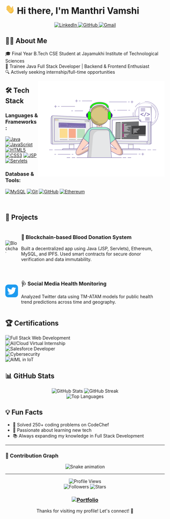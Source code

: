 # <img src="https://raw.githubusercontent.com/ABSphreak/ABSphreak/master/gifs/Hi.gif" width="30px" height="30px"> Hi there, I'm Manthri Vamshi

<div align="center">
  <a href="https://www.linkedin.com/in/vamshimanthri123">
    <img src="https://img.shields.io/badge/LinkedIn-0077B5?style=for-the-badge&logo=linkedin&logoColor=white&logoWidth=30" alt="LinkedIn">
  </a>
  <a href="https://github.com/manthrivamshi8919">
    <img src="https://img.shields.io/badge/GitHub-100000?style=for-the-badge&logo=github&logoColor=white&logoWidth=30" alt="GitHub">
  </a>
  <a href="mailto:manthrivamshi1@gmail.com">
    <img src="https://img.shields.io/badge/Gmail-D14836?style=for-the-badge&logo=gmail&logoColor=white&logoWidth=30" alt="Gmail">
  </a>
</div>

## 👨‍💻 About Me

🎓 Final Year B.Tech CSE Student at Jayamukhi Institute of Technological Sciences  
💼 Trainee Java Full Stack Developer | Backend & Frontend Enthusiast  
🔍 Actively seeking internship/full-time opportunities

<img align="right" alt="Coding" width="400" src="https://raw.githubusercontent.com/devSouvik/devSouvik/master/gif3.gif">

## 🛠️ Tech Stack

### Languages & Frameworks:
<p align="left">
  <a href="#"><img src="https://img.shields.io/badge/Java-ED8B00?style=for-the-badge&logo=openjdk&logoColor=white" alt="Java" /></a>
  <a href="#"><img src="https://img.shields.io/badge/JavaScript-F7DF1E?style=for-the-badge&logo=javascript&logoColor=black" alt="JavaScript" /></a>
  <a href="#"><img src="https://img.shields.io/badge/HTML5-E34F26?style=for-the-badge&logo=html5&logoColor=white" alt="HTML5" /></a>
  <a href="#"><img src="https://img.shields.io/badge/CSS3-1572B6?style=for-the-badge&logo=css3&logoColor=white" alt="CSS3" /></a>
  <a href="#"><img src="https://img.shields.io/badge/JSP-007396?style=for-the-badge&logo=openjdk&logoColor=white" alt="JSP" /></a>
  <a href="#"><img src="https://img.shields.io/badge/Servlets-007396?style=for-the-badge&logo=openjdk&logoColor=white" alt="Servlets" /></a>
</p>

### Database & Tools:
<p align="left">
  <a href="#"><img src="https://img.shields.io/badge/MySQL-4479A1?style=for-the-badge&logo=mysql&logoColor=white" alt="MySQL" /></a>
  <a href="#"><img src="https://img.shields.io/badge/Git-F05032?style=for-the-badge&logo=git&logoColor=white" alt="Git" /></a>
  <a href="#"><img src="https://img.shields.io/badge/GitHub-100000?style=for-the-badge&logo=github&logoColor=white" alt="GitHub" /></a>
  <a href="#"><img src="https://img.shields.io/badge/Ethereum-3C3C3D?style=for-the-badge&logo=Ethereum&logoColor=white" alt="Ethereum" /></a>
</p>

<br>

## 🚀 Projects

<div style="display: flex; align-items: center; margin-bottom: 20px;">
  <img src="https://raw.githubusercontent.com/tandpfun/skill-icons/main/icons/Blockchain-Dark.svg" width="40px" height="40px" alt="Blockchain">
  <div style="margin-left: 10px;">
    <h3>🔐 Blockchain-based Blood Donation System</h3>
    <p>Built a decentralized app using Java (JSP, Servlets), Ethereum, MySQL, and IPFS. Used smart contracts for secure donor verification and data immutability.</p>
  </div>
</div>

<div style="display: flex; align-items: center; margin-bottom: 20px;">
  <img src="https://raw.githubusercontent.com/tandpfun/skill-icons/main/icons/Twitter.svg" width="40px" height="40px" alt="Twitter">
  <div style="margin-left: 10px;">
    <h3>🩺 Social Media Health Monitoring</h3>
    <p>Analyzed Twitter data using TM-ATAM models for public health trend predictions across time and geography.</p>
  </div>
</div>

## 🏆 Certifications
<div>
  <img src="https://img.shields.io/badge/✅_Full_Stack_Web_Development-Edunet_Foundation-blue?style=for-the-badge" alt="Full Stack Web Development">
  <br>
  <img src="https://img.shields.io/badge/✅_AI/Cloud_Virtual_Internship-Edunet_Foundation-blue?style=for-the-badge" alt="AI/Cloud Virtual Internship">
  <br>
  <img src="https://img.shields.io/badge/✅_Salesforce_Developer-Smart_Internz-blue?style=for-the-badge" alt="Salesforce Developer">
  <br>
  <img src="https://img.shields.io/badge/✅_Cybersecurity-Career_Dreams_Foundation-blue?style=for-the-badge" alt="Cybersecurity">
  <br>
  <img src="https://img.shields.io/badge/✅_AIML_in_IoT-NIT_Warangal-blue?style=for-the-badge" alt="AIML in IoT">
</div>

## 📊 GitHub Stats

<div align="center">
  <img src="https://github-readme-stats.vercel.app/api?username=manthrivamshi8919&show_icons=true&theme=tokyonight&hide_border=true" alt="GitHub Stats" height="180em"/>
  <img src="https://github-readme-streak-stats.herokuapp.com/?user=manthrivamshi8919&theme=tokyonight&hide_border=true" alt="GitHub Streak" height="180em"/>
</div>

<div align="center">
  <img src="https://github-readme-stats.vercel.app/api/top-langs/?username=manthrivamshi8919&layout=compact&theme=tokyonight&hide_border=true" alt="Top Languages" height="200em"/>
</div>

## 💡 Fun Facts
- 🧠 Solved 250+ coding problems on CodeChef  
- 🚀 Passionate about learning new tech  
- 📚 Always expanding my knowledge in Full Stack Development

---

### 🐍 Contribution Graph

<div align="center">
  <img src="https://github.com/manthrivamshi8919/manthrivamshi8919/blob/output/github-contribution-grid-snake.svg" alt="Snake animation" />
</div>

---

<div align="center">
  <img src="https://komarev.com/ghpvc/?username=manthrivamshi8919&label=Profile%20views&color=0e75b6&style=flat" alt="Profile Views" />
</div>

<div align="center">
  <img src="https://img.shields.io/github/followers/manthrivamshi8919?label=Followers&style=social" alt="Followers" />
  <img src="https://img.shields.io/github/stars/manthrivamshi8919?label=Stars&style=social" alt="Stars" />
</div>

<h3 align="center">
  <a href="https://manthrivamshi8919.github.io/" target="_blank">
    <img src="https://img.shields.io/badge/🌐_Visit_My_Portfolio-2ea44f?style=for-the-badge" alt="Portfolio" />
  </a>
</h3>

<p align="center">Thanks for visiting my profile! Let's connect! 🤝</p>
